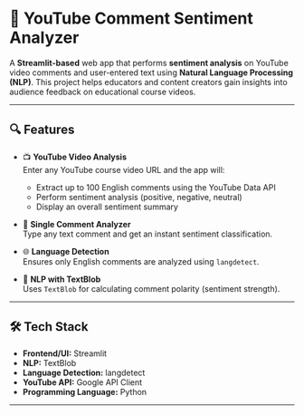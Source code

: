 # 🎯 YouTube Comment Sentiment Analyzer

A **Streamlit-based** web app that performs **sentiment analysis** on YouTube video comments and user-entered text using **Natural Language Processing (NLP)**. This project helps educators and content creators gain insights into audience feedback on educational course videos.

---

## 🔍 Features

- 📺 **YouTube Video Analysis**  
  Enter any YouTube course video URL and the app will:
  - Extract up to 100 English comments using the YouTube Data API
  - Perform sentiment analysis (positive, negative, neutral)
  - Display an overall sentiment summary

- 💬 **Single Comment Analyzer**  
  Type any text comment and get an instant sentiment classification.

- 🌐 **Language Detection**  
  Ensures only English comments are analyzed using `langdetect`.

- 🧠 **NLP with TextBlob**  
  Uses `TextBlob` for calculating comment polarity (sentiment strength).

---

## 🛠️ Tech Stack

- **Frontend/UI:** Streamlit  
- **NLP:** TextBlob  
- **Language Detection:** langdetect  
- **YouTube API:** Google API Client  
- **Programming Language:** Python  

---

